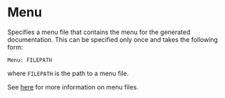 # Menu
Specifies a menu file that contains the menu for the generated documentation. This can be specified only once and takes the following form:

    Menu: FILEPATH
    
where `FILEPATH` is the path to a menu file.

See [here](menu-files.md) for more information on menu files.